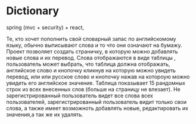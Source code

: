 # Dictionary
spring (mvc + security) + react,

Те, кто хочет пополнить свой словарный запас по английскомому языку, обычно выписывают слова и то что они означают на бумажу. 
Проект  позволяет создать страничку, в которую можно добавлять новые слова и их перевод. Слова отображаются в виде таблицы <table>, пользователь может выбрать, что таблица должна отображать, английское слово и кнопочку кликнув на которую можно увидеть перевод, или или русское слово и кнопочку нажав на котороую можно увидеть его  английское значение. Таблица показывает 15 рандомных строк из всех внесенных слов (больше на страницу не влезает). Не зарегистрированный пользователь видет все слова всех пользователей, зарегистрированный пользователь видит только свои слова, а также имеет возможноть добавлять новые, редактировать их значения,а так же их удалять.
